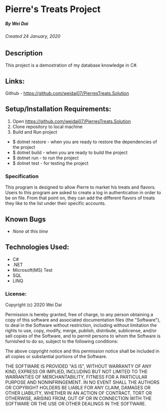 # Pierre's Treats Project
##### By Wei Dai
###### Created 24 January, 2020

## Description

This project is a demostration of my database knowledge in C#. 

## Links:

Github - https://github.com/weidai07/PierresTreats.Solution 

## Setup/Installation Requirements:

1. Open https://github.com/weidai07/PierresTreats.Solution 
2. Clone repository to local machine 
3. Build and Run project

  - $ dotnet restore - when you are ready to restore the dependencies of the project
  - $ dotnet build - when you are ready to build the project
  - $ dotnet run - to run the project 
  - $ dotnet test - for testing the project

### Specification

This program is designed to allow Pierre to market his treats and flavors. Users to this program are asked to create a log in authentication in order to be on file. From that point on, they can add the different flavors of treats they like to the list under their specific accounts. 

## Known Bugs

* _None at this time_

## Technologies Used:

* C#
* .NET
* Microsoft(MS) Test
* SQL
* LINQ 

### License:

Copyright (c) 2020 Wei Dai

Permission is hereby granted, free of charge, to any person obtaining a copy of this software and associated documentation files (the "Software"), to deal in the Software without restriction, including without limitation the rights to use, copy, modify, merge, publish, distribute, sublicense, and/or sell copies of the Software, and to permit persons to whom the Software is furnished to do so, subject to the following conditions:

The above copyright notice and this permission notice shall be included in all copies or substantial portions of the Software.

THE SOFTWARE IS PROVIDED "AS IS", WITHOUT WARRANTY OF ANY KIND, EXPRESS OR IMPLIED, INCLUDING BUT NOT LIMITED TO THE WARRANTIES OF MERCHANTABILITY, FITNESS FOR A PARTICULAR PURPOSE AND NONINFRINGEMENT. IN NO EVENT SHALL THE AUTHORS OR COPYRIGHT HOLDERS BE LIABLE FOR ANY CLAIM, DAMAGES OR OTHER LIABILITY, WHETHER IN AN ACTION OF CONTRACT, TORT OR OTHERWISE, ARISING FROM, OUT OF OR IN CONNECTION WITH THE SOFTWARE OR THE USE OR OTHER DEALINGS IN THE SOFTWARE.